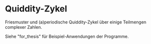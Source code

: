 # Quiddity-Zykel
Friesmuster und (a)periodische Quiddity-Zykel über einige Teilmengen complexer Zahlen. 

Siehe "for_thesis" für Beispiel-Anwendungen der Programme. 
